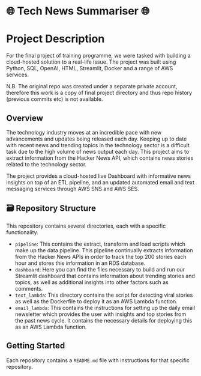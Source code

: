 # 🌐 Tech News Summariser 🌐

# Project Description

For the final project of training programme, we were tasked with building a cloud-hosted solution to a real-life issue. The project was built using Python, SQL, OpenAI, HTML, Streamlit, Docker and a range of AWS services.

N.B. The original repo was created under a separate private account, therefore this work is a copy of final project directory and thus repo history (previous commits etc) is not available.

## Overview

The technology industry moves at an incredible pace with new advancements and updates being released each day. Keeping up to date with recent news and trending topics in the technology sector is a difficult task due to the high volume of news output each day.
This project aims to extract information from the Hacker News API, which contains news stories related to the technology sector.

The project provides a cloud-hosted live Dashboard with informative news insights on top of an ETL pipeline, and an updated automated email and text messaging services through AWS SNS and AWS SES.

## 🗃️ Repository Structure

This repository contains several directories, each with a specific functionality.

- `pipeline`: This contains the extract, transform and load scripts which make up the data pipeline. This pipeline continually extracts information from the Hacker News APIs in order to track the top 200 stories each hour and stores this information in an RDS database.
- `dashboard`: Here you can find the files necessary to build and run our Streamlit dashboard that contains information about trending stories and topics, as well as additional insights into other factors such as comments.
- `text_lambda`: This directory contains the script for detecting viral stories as well as the Dockerfile to deploy it as an AWS Lambda function.
- `email_lambda`: This contains the instructions for setting up the daily email newsletter which provides the user with insights and top stories from the past news cycle. It contains the necessary details for deploying this as an AWS Lambda function.

## Getting Started

Each repository contains a `README.md` file with instructions for that specific repository.

